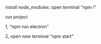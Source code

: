 install node_modules: open terminal "npm i"

run project

1, "npm run electron"

2, open new terminal "npm start"


